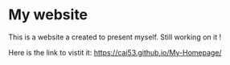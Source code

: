 # My website
This is a website a created to present myself. Still working on it !

Here is the link to vistit it: https://cai53.github.io/My-Homepage/

